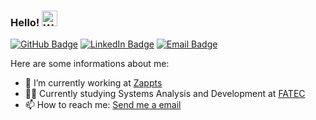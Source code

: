 ### Hello! <img alt="Waving hand emoji" src="https://github.com/OfficialMarinho/OfficialMarinho/blob/master/waving-hand-emoji-animated.gif?raw=true" width="25px">

[![GitHub Badge](https://img.shields.io/github/followers/JVMedeiros?label=JVMedeiros&style=for-the-badge&color=black&link=https://github.com/JVMedeiros)](https://github.com/JVMedeiros)
[![LinkedIn Badge](https://img.shields.io/badge/jvmedeiros-blue?style=for-the-badge&logo=Linkedin&logoColor=white&link=https://www.linkedin.com/in/jvmedeiros/)](https://www.linkedin.com/in/jvmedeiros/)
[![Email Badge](https://img.shields.io/badge/contact-jv.medeiros.gallina@gmail.com-red?style=for-the-badge&link=https://www.linkedin.com/in/joão-medeiros/)](https://www.linkedin.com/in/joão-medeiros/)

Here are some informations about me:

- 🔭 I’m currently working at [Zappts](https://www.zappts.com.br/)
- 👨‍🎓 Currently studying Systems Analysis and Development at [FATEC](https://fatecsjc-prd.azurewebsites.net/)
- 📫 How to reach me: [Send me a email](mailto:jv.medeiros.gallina@gmail.com)

<!-- ![Data about me](https://github-readme-stats.vercel.app/api?username=OfficialMarinho&show_icons=true&hide_border=true) -->
